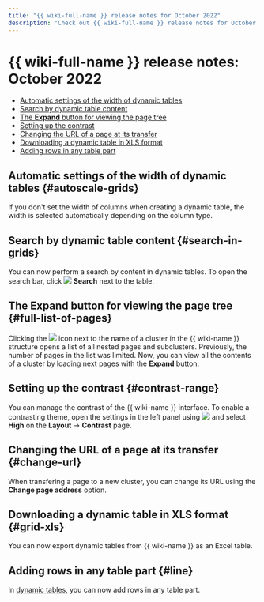```yaml
---
title: "{{ wiki-full-name }} release notes for October 2022"
description: "Check out {{ wiki-full-name }} release notes for October 2022."
---
```


# {{ wiki-full-name }} release notes: October 2022

* [Automatic settings of the width of dynamic tables](#autoscale-grids)
* [Search by dynamic table content](#search-in-grids)
* [The **Expand** button for viewing the page tree](#full-list-of-pages)
* [Setting up the contrast](#contrast-range)
* [Changing the URL of a page at its transfer](#change-url)
* [Downloading a dynamic table in XLS format](#grid-xls)
* [Adding rows in any table part](#line)

## Automatic settings of the width of dynamic tables {#autoscale-grids}

If you don't set the width of columns when creating a dynamic table, the width is selected automatically depending on the column type.

## Search by dynamic table content {#search-in-grids}

You can now perform a search by content in dynamic tables. To open the search bar, click ![](../../_assets/wiki/svg/search.svg) **Search** next to the table.

## The **Expand** button for viewing the page tree {#full-list-of-pages}

Clicking the ![](../../_assets/wiki/svg/navigation-tree-item.svg) icon next to the name of a cluster in the {{ wiki-name }} structure opens a list of all nested pages and subclusters. Previously, the number of pages in the list was limited. Now, you can view all the contents of a cluster by loading next pages with the **Expand** button.

## Setting up the contrast {#contrast-range}

You can manage the contrast of the {{ wiki-name }} interface. To enable a contrasting theme, open the settings in the left panel using ![](../../_assets/wiki/svg/settings.svg) and select **High** on the **Layout** → **Contrast** page.

## Changing the URL of a page at its transfer {#change-url}

When transfering a page to a new cluster, you can change its URL using the **Change page address** option.

## Downloading a dynamic table in XLS format {#grid-xls}

You can now export dynamic tables from {{ wiki-name }} as an Excel table.

## Adding rows in any table part {#line}

In [dynamic tables](../create-grid.md), you can now add rows in any table part.